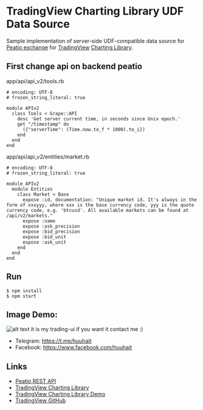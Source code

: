 # TradingView Charting Library UDF Data Source

Sample implementation of server-side UDF-compatible data source for [Peatio exchange](https://www.peatio.com/) for [TradingView](https://www.tradingview.com/) [Charting Library](https://www.tradingview.com/HTML5-stock-forex-bitcoin-charting-library/).


## First change api on backend peatio

app/api/api_v2/tools.rb

```
# encoding: UTF-8
# frozen_string_literal: true

module APIv2
  class Tools < Grape::API
    desc 'Get server current time, in seconds since Unix epoch.'
    get "/timestamp" do
      ({"serverTime": (Time.now.to_f * 1000).to_i})
    end
  end
end
```
app/api/api_v2/entities/market.rb

```
# encoding: UTF-8
# frozen_string_literal: true

module APIv2
  module Entities
    class Market < Base
      expose :id, documentation: "Unique market id. It's always in the form of xxxyyy, where xxx is the base currency code, yyy is the quote currency code, e.g. 'btcusd'. All available markets can be found at /api/v2/markets."
      expose :name
      expose :ask_precision
      expose :bid_precision
      expose :bid_unit
      expose :ask_unit
    end
  end
end

```

## Run

```
$ npm install
$ npm start
```

## Image Demo:
![alt text](https://raw.githubusercontent.com/Thedabest/peatio_tradingview/master/img/demo.jpg)
 it is my trading-ui if you want it contact me :)
  - Telegram: https://t.me/huuhait
  - Facebook: https://www.facebook.com/huuhait

## Links

* [Peatio REST API](https://github.com/rubykube/peatio/blob/master/docs/api/member_api_v2.md)
* [TradingView Charting Library](https://www.tradingview.com/HTML5-stock-forex-bitcoin-charting-library/)
* [TradingView Charting Library Demo](https://charting-library.tradingview.com/)
* [TradingView GitHub](https://github.com/tradingview)
